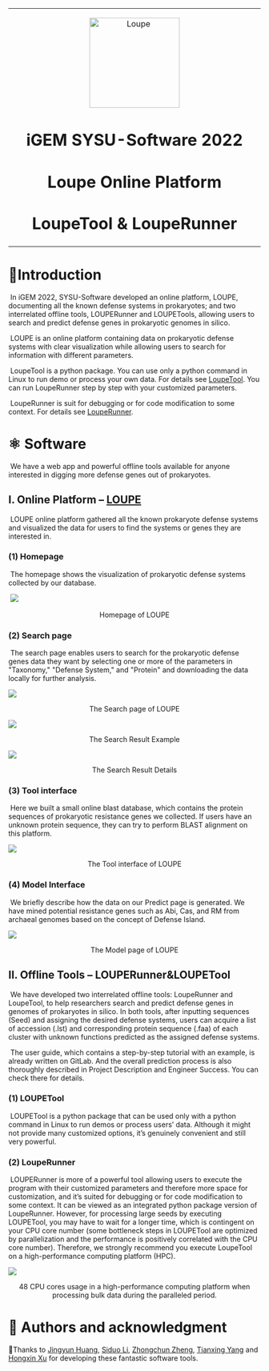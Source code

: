 <table align="center"><tr><td align="center" width="999">
<p  align="center"> 
<img src="https://gitlab.igem.org/2022/software-tools/sysu-software/-/raw/main/public/loupe.jpg" alt="Loupe"  align="center" width="180" /> </p>  

<h1  align="center"> iGEM SYSU-Software 2022 </h1>

<h1 align="center"> Loupe Online Platform</h1>  
<h1 align="center"> LoupeTool & LoupeRunner </h1>  

</td></tr></table>

# 🚩Introduction
​	In iGEM 2022, SYSU-Software developed an online platform, LOUPE, documenting all the known defense systems in prokaryotes; and two interrelated offline tools, LOUPERunner and LOUPETools, allowing users to search and predict defense genes in prokaryotic genomes in silico.

​	LOUPE is an online platform containing data on prokaryotic defense systems with clear visualization while allowing users to search for information with different parameters.

​	LoupeTool is a python package. You can use only a python command in Linux to run demo or process your own data. For details see [LoupeTool](https://gitlab.igem.org/2022/software-tools/sysu-software/-/tree/main/LoupeTool). You can run LoupeRunner step by step with your customized parameters. 

​	LoupeRunner is suit for debugging or for code modification to some context. For details see [LoupeRunner](https://gitlab.igem.org/2022/software-tools/sysu-software/-/tree/main/LoupeRunner).  

# ⚛︎ Software

​	We have a web app and powerful offline tools available for anyone interested in digging more defense genes out of prokaryotes.

## I. Online Platform – <a href="http://sysu-software.com">LOUPE</a>

​	LOUPE online platform gathered all the known prokaryote defense systems and visualized the data for users to find the systems or genes they are interested in.

### (1) Homepage

​	The homepage shows the visualization of prokaryotic defense systems collected by our database.

​	![](https://gitlab.igem.org/2022/software-tools/sysu-software/-/raw/main/public/homepage.png)



<div align="center">Homepage of LOUPE</div> 

### (2) Search page

​	The search page enables users to search for the prokaryotic defense genes data they want by selecting one or more of the parameters in "Taxonomy," "Defense System," and "Protein" and downloading the data locally for further analysis.

![](https://gitlab.igem.org/2022/software-tools/sysu-software/-/raw/main/public/searchpage.png)

<div align="center">The Search page of LOUPE</div> 



![](https://gitlab.igem.org/2022/software-tools/sysu-software/-/raw/main/public/SearchResult1.png)




<div align="center">The Search Result Example</div> 



![](https://gitlab.igem.org/2022/software-tools/sysu-software/-/raw/main/public/SearchResult2.png)

<div align="center">The Search Result Details</div> 



### (3) Tool interface

​	Here we built a small online blast database, which contains the protein sequences of prokaryotic resistance genes we collected. If users have an unknown protein sequence, they can try to perform BLAST alignment on this platform.

![](https://gitlab.igem.org/2022/software-tools/sysu-software/-/raw/main/public/Toolinterface.png)

<div align="center">The Tool interface of LOUPE</div> 

### (4) Model Interface

​	We briefly describe how the data on our Predict page is generated. We have mined potential resistance genes such as Abi, Cas, and RM from archaeal genomes based on the concept of Defense Island. 

![](https://gitlab.igem.org/2022/software-tools/sysu-software/-/raw/main/public/ModelInterface.png)

<div align="center">The Model page of LOUPE</div> 



## II. Offline Tools – LOUPERunner&LOUPETool

​	We have developed two interrelated offline tools: LoupeRunner and LoupeTool, to help researchers search and predict defense genes in genomes of prokaryotes in silico. In both tools, after inputting sequences (Seed) and assigning the desired defense systems, users can acquire a list of accession (.lst) and corresponding protein sequence (.faa) of each cluster with unknown functions predicted as the assigned defense systems.

​	The user guide, which contains a step-by-step tutorial with an example, is already written on GitLab. And the overall prediction process is also thoroughly described in Project Description and Engineer Success. You can check there for details.

### (1) LOUPETool

​	LOUPETool is a python package that can be used only with a python command in Linux to run demos or process users’ data. Although it might not provide many customized options, it’s genuinely convenient and still very powerful.

### (2) LoupeRunner

​	LOUPERunner is more of a powerful tool allowing users to execute the program with their customized parameters and therefore more space for customization, and it’s suited for debugging or for code modification to some context. It can be viewed as an integrated python package version of LoupeRunner. However, for processing large seeds by executing LOUPETool, you may have to wait for a longer time, which is contingent on your CPU core number (some bottleneck steps in LOUPETool are optimized by parallelization and the performance is positively correlated with the CPU core number). Therefore, we strongly recommend you execute LoupeTool on a high-performance computing platform (HPC).

![](https://gitlab.igem.org/2022/software-tools/sysu-software/-/raw/main/public/LoupeRunner.jpg)

<div align="center">48 CPU cores usage in a high-performance computing platform when processing bulk data during the paralleled period.</div> 



# 👥 Authors and acknowledgment

🌟Thanks to [Jingyun Huang](https://github.com/Maxwell-Wong), [Siduo Li](https://github.com/SiduoLi2020), [Zhongchun Zheng](https://github.com/zhengzhch), [Tianxing Yang](https://github.com/yangtx7) and [Hongxin Xu](https://github.com/hungyam) for developing these fantastic software tools.

